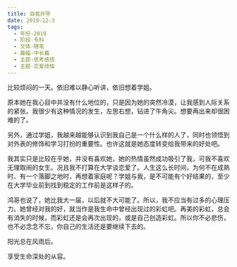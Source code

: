```yaml
---
title: 自我开导
date: 2019-12-3
tags:
  - 年份-2019
  - 阶段-专科
  - 文体-随笔
  - 篇幅-中长篇
  - 主题-思考感悟
  - 主题-恋爱烦恼
---
```


比较烦闷的一天。依旧难以静心听讲，依旧想着学姐。

原本她在我心目中并没有什么地位的，只是因为她的突然冷漠，让我感到人际关系的紧张。我很少有这种情况的发生，左思右想，钻进了牛角尖。想要再出来却很困难的了。

另外，通过学姐，我越来越能够认识到我自己是一个什么样的人了，同时也领悟到对外表的修饰和学习打扮的重要性。也许这就是她态度转变给我带来的好处吧。

我其实只是比较在乎她，并没有喜欢她，她的热情虽然成功吸引了我，可我不喜欢无理取闹的女生。况且我不打算在大学谈恋爱了。人生这么长时间，为何不在成熟时、有一个落脚之地时，再想着家庭呢？学姐与我，是不可能有个好结果的，至少在大学毕业前到找到稳定的工作前是这样子的。

鸿哥也说了，她比我大一届，以后就不大可能了。所以，我不应当有过多的心理压力。她曾经对我的好，就当作是我生命中曾经出现过的彩虹吧。再美的彩虹，总会有消失的时候，而彩虹还是会再次出现的，或是自己创造彩虹。所以你不必悲伤，也不必念念不忘，你自己的生活还是要继续下去的。

阳光总在风雨后。

享受生命深处的从容。

